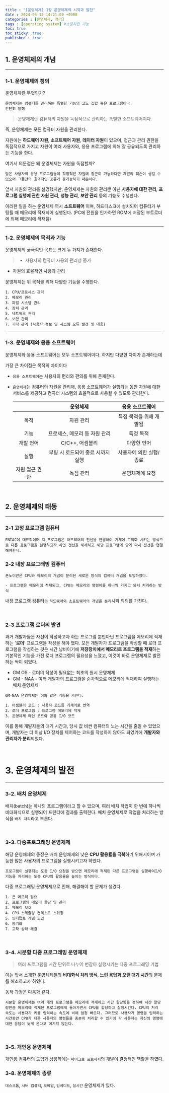 ```yaml
---
title : "[운영체제] 1장 운영체제의 시작과 발전"
date : 2024-03-13 14:21:00 +0900
categories : [운영체제, 정리]
tags : [operating system] #소문자만 가능
toc: true
toc_sticky: true
published : true
---
```


## 1. 운영체제의 개념
---

### 1-1. 운영체제의 정의
운영체제란 무엇인가?

	운영체제는 컴퓨터를 관리하는 특별한 기능의 코드 집합 혹은 프로그램이다.
	간단히 말해
  >운영체제란 컴퓨터의 자원을 독점적으로 관리하는 특별한 소프트웨어이다.

  즉, 운영체제는 모든 컴퓨터 자원을 관리한다. 

  자원에는 **하드웨어 자원**, **소프트웨어 자원**, **데이터 자원**이 있으며, 접근과 관리 권한을 독점적으로 가지고 자원이 여러 사용자와, 응용 프로그램에 의해 잘 공유되도록 관리하는 기능을 한다. 

 여기서 의문점은 왜 운영체제는 자원을 독점할까?

```답은 사용자의 응용 프로그램들이 직접적인 자원에 접근이 가능하다면 자원의 훼손이 생길 수 있으며 그들간의 효과적인 공유가 불가능하기 때문이다.``` 

앞서 자원의 관리를 설명했지만, 운영체제는 자원의 관리뿐 아닌 **사용자에 대한 관리**, **프로그램 실행에 관한 자원 관리**, **성능 관리**, **보안 관리** 등의 기능도 수행한다.

이러한 일을 하는 운영체제 역시 **소프트웨어** 이며, 하드디스크에 설치되어 컴퓨터가 부팅될 때 메모리에 적재되어 실행된다. (PC에 전원을 인가하면 ROM에 저장된 부트로더에 의해 메모리에 적재됨)

---
### 1-2. 운영체제의 목적과 기능
운영체제의 궁극적인 목표는 크게 두 가지가 존재한다.
>- 사용자의 컴퓨터 사용의 편리성 증가
- 자원의 효율적인 사용과 관리

운영체제는 위 목적을 위해 다양한 기능을 수행한다.
```
1. CPU/프로세스 관리
2. 메모리 관리
3. 파일 시스템 관리
4. 장치 관리
5. 네트워크 관리
6. 보안 관리
7. 기타 관리 (사용자 정보 및 시스템 오류 발견 및 대응)
```

---
### 1-3. 운영체제와 응용 소프트웨어

운영체제와 응용 소프트웨어는 모두 소프트웨어이다. 하지만 다양한 차이가 존재하는데

가장 큰 차이점은 목적의 차이이다

- ```응용 소프트웨어```는 사용자의 편리와 편의를 위해 존재한다.

- ```운영체제```는 컴퓨터의 자원을 관리해, 응용 소프트웨어가 실행되는 동안 자원에 대한 서비스를 제공하고 컴퓨터 시스템의 효율적으로 사용될 수 있도록 관리한다.

    |                |             운영체제              |     응용 소프트웨어     |
    | :------------: | :-------------------------------: | :---------------------: |
    |      목적      |             자원 관리             | 특정 목적을 위해 개발됨 |
    |      기능      |   프로세스, 메모리 등 자원 관리   |        특정 목적        |
    |   개발 언어    |          C/C++, 어셈블리          |       다양한 언어       |
    |      실행      | 부팅 시 로드되어 종료 시까지 실행 | 사용자에 의한 실행/종료 |
    | 자원 접근 권한 |             독점 관리             |     운영체제에 요청     |
    

<br>

## 2. 운영체제의 태동
---
### 2-1 고정 프로그램 컴퓨터
``` ENIAC이 대표적이며 각 프로그램은 하드웨어의 전선을 연결하여 기계에 고착화 시키는 방식으로 다른 프로그램을 실행하고자 하면 전선을 해체하고 해당 프로그램에 맞게 다시 전선을 연결해야한다. ```
<br>

### 2-2 내장 프로그래밍 컴퓨터
``` 
폰노이만은 CPU와 메모리의 개념이 분리된 새로운 방식의 컴퓨터 개념을 도입하였다.

- 프로그램은 메모리에 적재되고, CPU는 메모리의 명령어를 하나씩 가지고 와서 처리하는 방식
```
내장 프로그램 컴퓨터는 ```하드웨어와 소프트웨어의 개념을 분리```시켜 의의를 가진다.

<br>

### 2-3 프로그램 로더의 발견

과거 개발자들은 자신이 작성하고자 하는 프로그램 뿐만아닌 프로그램을 메모리에 적재하는 '**로더**' 프로그램을 작성을 해야 했다. 모든 개발자가 프로그램을 작성할 때 로더 프로그램을 작성하는 것은 시간 낭비이기에 **저장장치에서 메모리로 프로그램을 적재**하는 기본적인 기능을 가진 로더 프로그램의 필요성을 느꼈고, 이것이 바로 운영체제로 발전하는 싹이 되었다.
- GM OS - 로더의 작성이 필요없는 최초의 원시 운영체제
- GM - NAA - 여러 개발자의 프로그램을 순차적으로 메모리에 적재하여 실행하는 배치 운영체제
``` 
GM-NAA 운영체제는 이와 같은 기능을 가진다.

1. 어셈블러 코드 : 사용자 코드를 기계어로 번역
2. 로더 프로그램 : 프로그램 메모리에 적재
3. 운영체제 메인 코드와 공통 I/O 코드 
```

이를 통해 개발자들의 대기 시간과, 당시 값 비싼 컴퓨터의 노는 시간을 줄일 수 있었으며, 개발자는 더 이상 I/O 장치를 제어하는 코드를 작성하지 않아도 되었기에 **개발자와 관리자가 분리**되었다.

<br>

# 3. 운영체제의 발전
---
### 3-2. 배치 운영체제

배치(batch)는 하나의 프로그램이라고 할 수 있으며, 여러 배치 작업이 한 번에 하나씩 비대화식으로 실행되어 프린터에 결과를 출력한다. 배치 운영체제로 작업을 처리하는 방식을 ```배치 처리```라고 부른다.

<br>

### 3-3. 다중프로그래밍 운영체제


해당 운영체제의 등장은 배치 운영체제의 낮은 **CPU 활용률을 극복**하기 위해서이며 가능한 많은 사용자의 프로그램을 실행시키고자 하였다.

```프로그램이 실행되는 도중 I/O 요청을 받으면 메모리에 적재된 다른 프로그램을 실행하여I/O 기능을 처리하는 도중 CPU의 활용율을 높이는 방식이다.```

다중 프로그래밍 운영체제으로 인해, 해결해야 할 문제가 생겼다.
```
1. 큰 메모리 필요
2. 프로그램의 메모리 할당 및 관리
3. 메모리 보호
4. CPU 스케줄링 컨텍스트 스위칭
5. 인터럽트 개념 도입
6. 동기화
7. 교착 상태 해결
```

<br>

### 3-4. 시분할 다중 프로그래밍 운영체제

> 여러 프로그램을 시간 단위로 나누어 번갈아 실행시키는 다중 프로그래밍 기법

이는 앞서 소개한 운영체제들의 **비대화식 처리 방식**, **느린 응답과 오랜 대기 시간**의 문제를 해소하고자 하였다.

동작 과정은 다음과 같다.

```시분할 운영체제는 여러 개의 프로그램을 메모리에 적재하고 시간 할당량을 정하여 시간 할당량만큼 메모리에 적재된 프로그램에게 돌아가면서 CPU를 할당하고 실행시킨다. CPU의 처리 속도는 사용자가 키를 입력하는 속도에 비해 엄청 빠르다. 그러므로 사용자가 명령을 입력하는 시간동안 CPU가 다른 사용자의 명령들을 충분히 처리할 수 있기에 각 사용자는 자신의 명령에 대한 응답이 늦게 온다고 여기지 않는다.```

<br>

### 3-5. 개인용 운영체제

개인용 컴퓨터의 도입과 상용화에는 ```마이크로 프로세서```의 개발이 결정적인 역할을 하였다.


### 3-8. 운영체제의 종류

``` 데스크톱 ```, ```서버 컴퓨터```, ```모바일```, ```임베디드```, ```실시간``` 운영체제가 있다.
